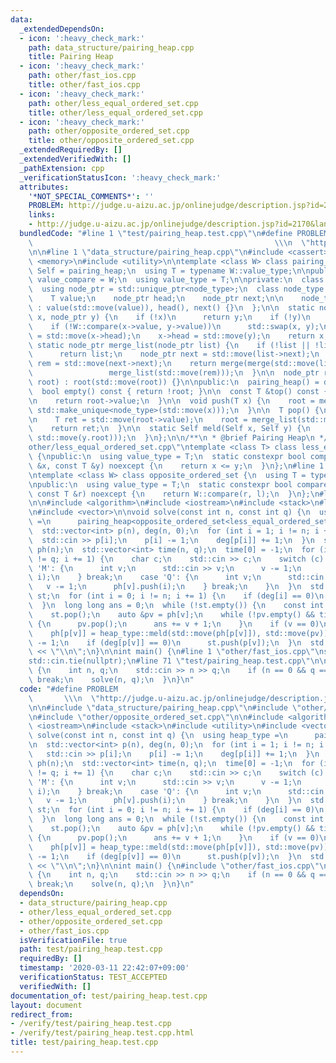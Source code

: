 ```yaml
---
data:
  _extendedDependsOn:
  - icon: ':heavy_check_mark:'
    path: data_structure/pairing_heap.cpp
    title: Pairing Heap
  - icon: ':heavy_check_mark:'
    path: other/fast_ios.cpp
    title: other/fast_ios.cpp
  - icon: ':heavy_check_mark:'
    path: other/less_equal_ordered_set.cpp
    title: other/less_equal_ordered_set.cpp
  - icon: ':heavy_check_mark:'
    path: other/opposite_ordered_set.cpp
    title: other/opposite_ordered_set.cpp
  _extendedRequiredBy: []
  _extendedVerifiedWith: []
  _pathExtension: cpp
  _verificationStatusIcon: ':heavy_check_mark:'
  attributes:
    '*NOT_SPECIAL_COMMENTS*': ''
    PROBLEM: http://judge.u-aizu.ac.jp/onlinejudge/description.jsp?id=2170&lang=en
    links:
    - http://judge.u-aizu.ac.jp/onlinejudge/description.jsp?id=2170&lang=en
  bundledCode: "#line 1 \"test/pairing_heap.test.cpp\"\n#define PROBLEM          \
    \                                                      \\\n  \"http://judge.u-aizu.ac.jp/onlinejudge/description.jsp?id=2170&lang=en\"\
    \n\n#line 1 \"data_structure/pairing_heap.cpp\"\n#include <cassert>\n#include\
    \ <memory>\n#include <utility>\n\ntemplate <class W> class pairing_heap {\n  using\
    \ Self = pairing_heap;\n  using T = typename W::value_type;\n\npublic:\n  using\
    \ value_compare = W;\n  using value_type = T;\n\nprivate:\n  class node_type;\n\
    \  using node_ptr = std::unique_ptr<node_type>;\n  class node_type {\n  public:\n\
    \    T value;\n    node_ptr head;\n    node_ptr next;\n\n    node_type(T value)\
    \ : value(std::move(value)), head(), next() {}\n  };\n\n  static node_ptr merge(node_ptr\
    \ x, node_ptr y) {\n    if (!x)\n      return y;\n    if (!y)\n      return x;\n\
    \    if (!W::compare(x->value, y->value))\n      std::swap(x, y);\n    y->next\
    \ = std::move(x->head);\n    x->head = std::move(y);\n    return x;\n  }\n\n \
    \ static node_ptr merge_list(node_ptr list) {\n    if (!list || !list->next)\n\
    \      return list;\n    node_ptr next = std::move(list->next);\n    node_ptr\
    \ rem = std::move(next->next);\n    return merge(merge(std::move(list), std::move(next)),\n\
    \                 merge_list(std::move(rem)));\n  }\n\n  node_ptr root;\n\n  pairing_heap(node_ptr\
    \ root) : root(std::move(root)) {}\n\npublic:\n  pairing_heap() = default;\n\n\
    \  bool empty() const { return !root; }\n\n  const T &top() const {\n    assert(!empty());\n\
    \n    return root->value;\n  }\n\n  void push(T x) {\n    root = merge(std::move(root),\
    \ std::make_unique<node_type>(std::move(x)));\n  }\n\n  T pop() {\n    assert(!empty());\n\
    \n    T ret = std::move(root->value);\n    root = merge_list(std::move(root->head));\n\
    \    return ret;\n  }\n\n  static Self meld(Self x, Self y) {\n    return Self(merge(std::move(x.root),\
    \ std::move(y.root)));\n  }\n};\n\n/**\n * @brief Pairing Heap\n */\n#line 1 \"\
    other/less_equal_ordered_set.cpp\"\ntemplate <class T> class less_equal_ordered_set\
    \ {\npublic:\n  using value_type = T;\n  static constexpr bool compare(const T\
    \ &x, const T &y) noexcept {\n    return x <= y;\n  }\n};\n#line 1 \"other/opposite_ordered_set.cpp\"\
    \ntemplate <class W> class opposite_ordered_set {\n  using T = typename W::value_type;\n\
    \npublic:\n  using value_type = T;\n  static constexpr bool compare(const T &l,\
    \ const T &r) noexcept {\n    return W::compare(r, l);\n  }\n};\n#line 7 \"test/pairing_heap.test.cpp\"\
    \n\n#include <algorithm>\n#include <iostream>\n#include <stack>\n#line 12 \"test/pairing_heap.test.cpp\"\
    \n#include <vector>\n\nvoid solve(const int n, const int q) {\n  using heap_type\
    \ =\n      pairing_heap<opposite_ordered_set<less_equal_ordered_set<int>>>;\n\n\
    \  std::vector<int> p(n), deg(n, 0);\n  for (int i = 1; i != n; i += 1) {\n  \
    \  std::cin >> p[i];\n    p[i] -= 1;\n    deg[p[i]] += 1;\n  }\n  std::vector<heap_type>\
    \ ph(n);\n  std::vector<int> time(n, q);\n  time[0] = -1;\n  for (int i = 0; i\
    \ != q; i += 1) {\n    char c;\n    std::cin >> c;\n    switch (c) {\n    case\
    \ 'M': {\n      int v;\n      std::cin >> v;\n      v -= 1;\n      time[v] = std::min(time[v],\
    \ i);\n    } break;\n    case 'Q': {\n      int v;\n      std::cin >> v;\n   \
    \   v -= 1;\n      ph[v].push(i);\n    } break;\n    }\n  }\n  std::stack<int>\
    \ st;\n  for (int i = 0; i != n; i += 1) {\n    if (deg[i] == 0)\n      st.push(i);\n\
    \  }\n  long long ans = 0;\n  while (!st.empty()) {\n    const int v = st.top();\n\
    \    st.pop();\n    auto &pv = ph[v];\n    while (!pv.empty() && time[v] < pv.top())\
    \ {\n      pv.pop();\n      ans += v + 1;\n    }\n    if (v == 0)\n      continue;\n\
    \    ph[p[v]] = heap_type::meld(std::move(ph[p[v]]), std::move(pv));\n    deg[p[v]]\
    \ -= 1;\n    if (deg[p[v]] == 0)\n      st.push(p[v]);\n  }\n  std::cout << ans\
    \ << \"\\n\";\n}\n\nint main() {\n#line 1 \"other/fast_ios.cpp\"\nstd::ios::sync_with_stdio(false);\n\
    std::cin.tie(nullptr);\n#line 71 \"test/pairing_heap.test.cpp\"\n\n  while (true)\
    \ {\n    int n, q;\n    std::cin >> n >> q;\n    if (n == 0 && q == 0)\n     \
    \ break;\n    solve(n, q);\n  }\n}\n"
  code: "#define PROBLEM                                                         \
    \       \\\n  \"http://judge.u-aizu.ac.jp/onlinejudge/description.jsp?id=2170&lang=en\"\
    \n\n#include \"data_structure/pairing_heap.cpp\"\n#include \"other/less_equal_ordered_set.cpp\"\
    \n#include \"other/opposite_ordered_set.cpp\"\n\n#include <algorithm>\n#include\
    \ <iostream>\n#include <stack>\n#include <utility>\n#include <vector>\n\nvoid\
    \ solve(const int n, const int q) {\n  using heap_type =\n      pairing_heap<opposite_ordered_set<less_equal_ordered_set<int>>>;\n\
    \n  std::vector<int> p(n), deg(n, 0);\n  for (int i = 1; i != n; i += 1) {\n \
    \   std::cin >> p[i];\n    p[i] -= 1;\n    deg[p[i]] += 1;\n  }\n  std::vector<heap_type>\
    \ ph(n);\n  std::vector<int> time(n, q);\n  time[0] = -1;\n  for (int i = 0; i\
    \ != q; i += 1) {\n    char c;\n    std::cin >> c;\n    switch (c) {\n    case\
    \ 'M': {\n      int v;\n      std::cin >> v;\n      v -= 1;\n      time[v] = std::min(time[v],\
    \ i);\n    } break;\n    case 'Q': {\n      int v;\n      std::cin >> v;\n   \
    \   v -= 1;\n      ph[v].push(i);\n    } break;\n    }\n  }\n  std::stack<int>\
    \ st;\n  for (int i = 0; i != n; i += 1) {\n    if (deg[i] == 0)\n      st.push(i);\n\
    \  }\n  long long ans = 0;\n  while (!st.empty()) {\n    const int v = st.top();\n\
    \    st.pop();\n    auto &pv = ph[v];\n    while (!pv.empty() && time[v] < pv.top())\
    \ {\n      pv.pop();\n      ans += v + 1;\n    }\n    if (v == 0)\n      continue;\n\
    \    ph[p[v]] = heap_type::meld(std::move(ph[p[v]]), std::move(pv));\n    deg[p[v]]\
    \ -= 1;\n    if (deg[p[v]] == 0)\n      st.push(p[v]);\n  }\n  std::cout << ans\
    \ << \"\\n\";\n}\n\nint main() {\n#include \"other/fast_ios.cpp\"\n\n  while (true)\
    \ {\n    int n, q;\n    std::cin >> n >> q;\n    if (n == 0 && q == 0)\n     \
    \ break;\n    solve(n, q);\n  }\n}\n"
  dependsOn:
  - data_structure/pairing_heap.cpp
  - other/less_equal_ordered_set.cpp
  - other/opposite_ordered_set.cpp
  - other/fast_ios.cpp
  isVerificationFile: true
  path: test/pairing_heap.test.cpp
  requiredBy: []
  timestamp: '2020-03-11 22:42:07+09:00'
  verificationStatus: TEST_ACCEPTED
  verifiedWith: []
documentation_of: test/pairing_heap.test.cpp
layout: document
redirect_from:
- /verify/test/pairing_heap.test.cpp
- /verify/test/pairing_heap.test.cpp.html
title: test/pairing_heap.test.cpp
---
```

